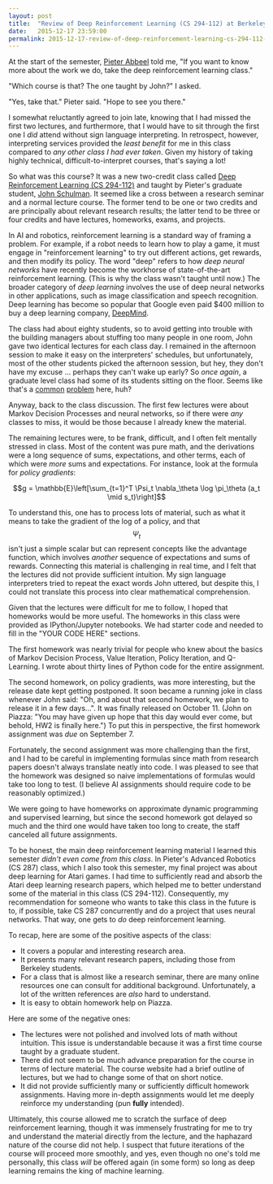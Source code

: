 ```yaml
---
layout: post
title:  "Review of Deep Reinforcement Learning (CS 294-112) at Berkeley"
date:   2015-12-17 23:59:00
permalink: 2015-12-17-review-of-deep-reinforcement-learning-cs-294-112-at-berkeley
---
```


At the start of the semester, [Pieter Abbeel](http://www.cs.berkeley.edu/~pabbeel/) told me, "If you
want to know more about the work we do, take the deep reinforcement learning class."

"Which course is that? The one taught by John?" I asked.

"Yes, take that." Pieter said. "Hope to see you there."

I somewhat reluctantly agreed to join late, knowing that I had missed the first two lectures, and
furthermore, that I would have to sit through the first one I *did* attend without sign language
interpreting. In retrospect, however, interpreting services provided the *least benefit* for me in
this class compared to *any other class I had ever taken*. Given my history of taking highly
technical, difficult-to-interpret courses, that's saying a lot!

So what was this course? It was a new two-credit class called [Deep Reinforcement Learning (CS
294-112)](http://rll.berkeley.edu/deeprlcourse/) and taught by Pieter's graduate student, [John
Schulman](http://www.eecs.berkeley.edu/~joschu/).  It seemed like a cross between a research seminar
and a normal lecture course. The former tend to be one or two credits and are principally about
relevant research results; the latter tend to be three or four credits and have lectures, homeworks,
exams, and projects.

In AI and robotics, reinforcement learning is a standard way of framing a problem. For example, if a
robot needs to learn how to play a game, it must engage in "reinforcement learning" to try out
different actions, get rewards, and then modify its policy. The word "deep" refers to how *deep
neural networks* have recently become the workhorse of state-of-the-art reinforcement learning.
(This is why the class wasn't taught until now.) The broader category of *deep learning* involves
the use of deep neural networks in other applications, such as image classification and speech
recognition.  Deep learning has become so popular that Google even paid $400 million to buy a deep
learning company, [DeepMind](http://deepmind.com/).

The class had about eighty students, so to avoid getting into trouble with the building managers
about stuffing too many people in one room, John gave two identical lectures for each class day. I
remained in the afternoon session to make it easy on the interpreters' schedules, but unfortunately,
most of the other students picked the afternoon session, but hey, they don't have my excuse ...
perhaps they can't wake up early?  So *once again*, a graduate level class had some of its students
sitting on the floor.  Seems like that's a
[common](http://danieltakeshi.github.io/2014/12/30/review-of-statistical-learning-theory-cs-281a-at-berkeley/)
[problem](http://danieltakeshi.github.io/2015-05-31-review-computer-vision-berkeley/) here, huh?

Anyway, back to the class discussion. The first few lectures were about Markov Decision Processes
and neural networks, so if there were *any* classes to miss, it would be those because I already
knew the material.

The remaining lectures were, to be frank, difficult, and I often felt mentally stressed in class.
Most of the content was pure math, and the derivations were a long sequence of sums, expectations,
and other terms, each of which were *more* sums and expectations. For instance, look at the formula
for *policy gradients*:

$$g = \mathbb{E}\left[\sum_{t=1}^T \Psi_t \nabla_\theta \log \pi_\theta (a_t \mid s_t)\right]$$

To understand this, one has to process lots of material, such as what it means to take the gradient
of the log of a policy, and that $$\Psi_t$$ isn't just a simple scalar but can represent concepts
like the advantage function, which involves *another* sequence of expectations and sums of rewards.
Connecting this material is challenging in real time, and I felt that the lectures did not provide
sufficient intuition. My sign language interpreters tried to repeat the exact words John uttered,
but despite this, I could not translate this process into clear mathematical comprehension.

Given that the lectures were difficult for me to follow, I hoped that homeworks would be more
useful. The homeworks in this class were provided as IPython/Jupyter notebooks. We had starter code
and needed to fill in the "YOUR CODE HERE" sections.

The first homework was nearly trivial for people who knew about the basics of Markov Decision
Process, Value Iteration, Policy Iteration, and Q-Learning. I wrote about thirty lines of Python
code for the entire assignment.

The second homework, on policy gradients, was more interesting, but the release date kept getting
postponed. It soon became a running joke in class whenever John said: "Oh, and about that second
homework, we plan to release it in a few days...". It was finally released on October 11. (John on
Piazza: "You may have given up hope that this day would ever come, but behold, HW2 is finally
here.") To put this in perspective, the first homework assignment was *due* on September 7.

Fortunately, the second assignment was more challenging than the first, and I had to be careful in
implementing formulas since math from research papers doesn't always translate neatly into code.  I
was pleased to see that the homework was designed so naive implementations of formulas would take
too long to test. (I believe AI assignments should require code to be reasonably optimized.)

We were going to have homeworks on approximate dynamic programming and supervised learning, but
since the second homework got delayed so much and the third one would have taken too long to create,
the staff canceled all future assignments.

To be honest, the main deep reinforcement learning material I learned this semester *didn't even
come from this class*. In Pieter's Advanced Robotics (CS 287) class, which I also took this
semester, my final project was about deep learning for Atari games. I had time to sufficiently read
and absorb the Atari deep learning research papers, which helped me to better understand some of the
material in this class (CS 294-112). Consequently, my recommendation for someone who wants to take
this class in the future is to, if possible, take CS 287  concurrently and do a project that uses
neural networks. That way, one gets to *do* deep reinforcement learning.

To recap, here are some of the positive aspects of the class:

- It covers a popular and interesting research area.
- It presents many relevant research papers, including those from Berkeley students.
- For a class that is almost like a research seminar, there are many online resources one can
  consult for additional background. Unfortunately, a lot of the written references are *also* hard
  to understand.
- It is easy to obtain homework help on Piazza.

Here are some of the negative ones:

- The lectures were not polished and involved lots of math without intuition. This issue is
  understandable because it was a first time course taught by a graduate student.
- There did not seem to be much advance preparation for the course in terms of lecture material. The
  course website had a brief outline of lectures, but we had to change some of that on short notice.
- It did not provide sufficiently many or sufficiently difficult homework assignments. Having more
  in-depth assignments would let me deeply reinforce my understanding (pun **fully** intended).

Ultimately, this course allowed me to scratch the surface of deep reinforcement learning, though it
was immensely frustrating for me to try and understand the material directly from the lecture, and
the haphazard nature of the course did not help.  I suspect that future iterations of the course
will proceed more smoothly, and yes, even though no one's told me personally, this class *will* be
offered again (in some form) so long as deep learning remains the king of machine learning. 
